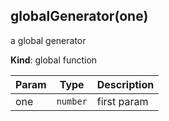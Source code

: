 <a name="globalGenerator"></a>

## globalGenerator(one)
a global generator

**Kind**: global function  

| Param | Type | Description |
| --- | --- | --- |
| one | <code>number</code> | first param |

